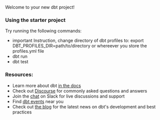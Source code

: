Welcome to your new dbt project!

### Using the starter project

Try running the following commands:
- important Instruction, change directory of dbt profiles to: export DBT_PROFILES_DIR=path/to/directory 
or whereever you store the profiles.yml file
- dbt run
- dbt test


### Resources:
- Learn more about dbt [in the docs](https://docs.getdbt.com/docs/introduction)
- Check out [Discourse](https://discourse.getdbt.com/) for commonly asked questions and answers
- Join the [chat](http://slack.getdbt.com/) on Slack for live discussions and support
- Find [dbt events](https://events.getdbt.com) near you
- Check out [the blog](https://blog.getdbt.com/) for the latest news on dbt's development and best practices
